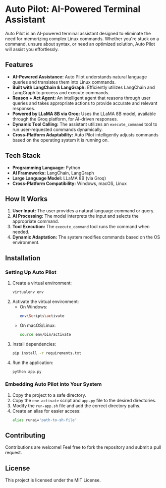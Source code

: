 # Auto Pilot: AI-Powered Terminal Assistant

Auto Pilot is an AI-powered terminal assistant designed to eliminate the need for memorizing complex Linux commands. Whether you're stuck on a command, unsure about syntax, or need an optimized solution, Auto Pilot will assist you effortlessly.

## Features

- **AI-Powered Assistance:** Auto Pilot understands natural language queries and translates them into Linux commands.
- **Built with LangChain & LangGraph:** Efficiently utilizes LangChain and LangGraph to process and execute commands.
- **Reason + Act Agent:** An intelligent agent that reasons through user queries and takes appropriate actions to provide accurate and relevant responses.
- **Powered by LLaMA 8B via Groq:** Uses the LLaMA 8B model, available through the Groq platform, for AI-driven responses.
- **Dynamic Tool Calling:** The assistant utilizes an `execute_command` tool to run user-requested commands dynamically.
- **Cross-Platform Adaptability:** Auto Pilot intelligently adjusts commands based on the operating system it is running on.

## Tech Stack

- **Programming Language:** Python
- **AI Frameworks:** LangChain, LangGraph
- **Large Language Model:** LLaMA 8B (via Groq)
- **Cross-Platform Compatibility:** Windows, macOS, Linux

## How It Works

1. **User Input:** The user provides a natural language command or query.
2. **AI Processing:** The model interprets the input and selects the appropriate command.
3. **Tool Execution:** The `execute_command` tool runs the command when needed.
4. **Dynamic Adaptation:** The system modifies commands based on the OS environment.

## Installation

### Setting Up Auto Pilot

1. Create a virtual environment:
   ```bash
   virtualenv env
   ```
2. Activate the virtual environment:
   - On Windows:
     ```bash
     env\Scripts\activate
     ```
   - On macOS/Linux:
     ```bash
     source env/bin/activate
     ```
3. Install dependencies:
   ```bash
   pip install -r requirements.txt
   ```
4. Run the application:
   ```bash
   python app.py
   ```

### Embedding Auto Pilot into Your System

1. Copy the project to a safe directory.
2. Copy the `env-activate` script and `app.py` file to the desired directories.
3. Modify the `run-app.sh` file and add the correct directory paths.
4. Create an alias for easier access:
   ```bash
   alias runai='path-to-sh-file'
   ```

## Contributing

Contributions are welcome! Feel free to fork the repository and submit a pull request.

## License

This project is licensed under the MIT License.

